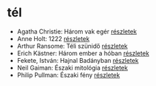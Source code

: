 # tél

- Agatha Christie: Három vak egér [részletek](../_details/Agatha%20Christie.md#id_70)
- Anne Holt: 1222 [részletek](../_details/Anne%20Holt.md#id_958)
- Arthur Ransome: Téli szünidő [részletek](../_details/Arthur%20Ransome.md#id_429)
- Erich Kästner: Három ember a hóban [részletek](../_details/Erich%20K%C3%A4stner.md#id_667)
- Fekete, István: Hajnal Badányban [részletek](../_details/Fekete%2C%20Istv%C3%A1n.md#id_729)
- Neil Gaiman: Északi mitológia [részletek](../_details/Neil%20Gaiman.md#id_1435)
- Philip Pullman: Északi fény [részletek](../_details/Philip%20Pullman.md#id_1219)